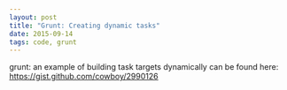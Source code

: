 ```yaml
---
layout: post
title: "Grunt: Creating dynamic tasks"
date: 2015-09-14
tags: code, grunt
---
```

grunt: an example of building task targets dynamically can be found here: https://gist.github.com/cowboy/2990126
